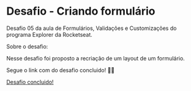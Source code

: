 # Desafio - Criando formulário

Desafio 05 da aula de Formulários, Validações e Customizações do programa Explorer da Rocketseat.

Sobre o desafio:

Nesse desafio foi proposto a recriação de um layout de um formulário.

Segue o link com do desafio concluido! 🚀💜

<a href="https://gabrieldiasz.github.io/desafio-05/">Desafio concluido!</a>
